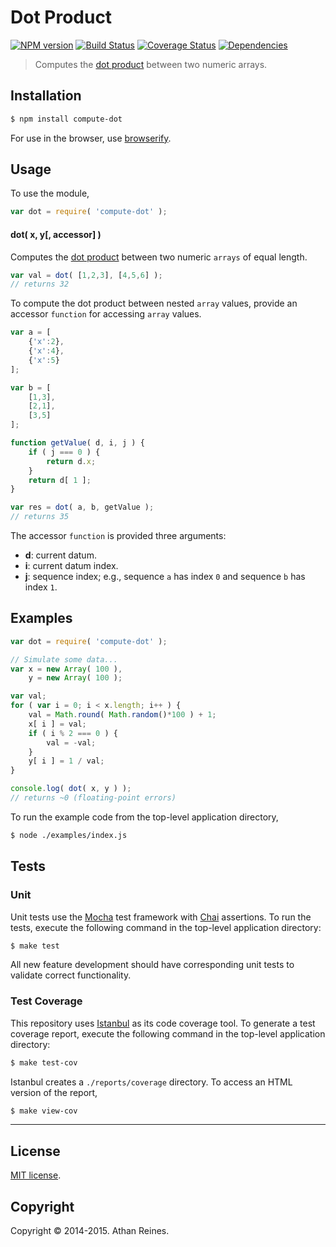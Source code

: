 Dot Product
===
[![NPM version][npm-image]][npm-url] [![Build Status][travis-image]][travis-url] [![Coverage Status][coveralls-image]][coveralls-url] [![Dependencies][dependencies-image]][dependencies-url]

> Computes the [dot product](http://en.wikipedia.org/wiki/Dot_product) between two numeric arrays.


## Installation

``` bash
$ npm install compute-dot
```

For use in the browser, use [browserify](https://github.com/substack/node-browserify).


## Usage

To use the module,

``` javascript
var dot = require( 'compute-dot' );
```

#### dot( x, y[, accessor] )

Computes the [dot product](http://en.wikipedia.org/wiki/Dot_product) between two numeric `arrays` of equal length.

``` javascript
var val = dot( [1,2,3], [4,5,6] );
// returns 32
```

To compute the dot product between nested `array` values, provide an accessor `function` for accessing `array` values.

``` javascript
var a = [
	{'x':2},
	{'x':4},
	{'x':5}
];

var b = [
	[1,3],
	[2,1],
	[3,5]
];

function getValue( d, i, j ) {
	if ( j === 0 ) {
		return d.x;
	}
	return d[ 1 ];
}

var res = dot( a, b, getValue );
// returns 35
```

The accessor `function` is provided three arguments:

-	__d__: current datum.
-	__i__: current datum index.
-	__j__: sequence index; e.g., sequence `a` has index `0` and sequence `b` has index `1`.


## Examples

``` javascript
var dot = require( 'compute-dot' );

// Simulate some data...
var x = new Array( 100 ),
	y = new Array( 100 );

var val;
for ( var i = 0; i < x.length; i++ ) {
	val = Math.round( Math.random()*100 ) + 1;
	x[ i ] = val;
	if ( i % 2 === 0 ) {
		val = -val;
	}
	y[ i ] = 1 / val;
}

console.log( dot( x, y ) );
// returns ~0 (floating-point errors)
```

To run the example code from the top-level application directory,

``` bash
$ node ./examples/index.js
```


## Tests

### Unit

Unit tests use the [Mocha](http://visionmedia.github.io/mocha) test framework with [Chai](http://chaijs.com) assertions. To run the tests, execute the following command in the top-level application directory:

``` bash
$ make test
```

All new feature development should have corresponding unit tests to validate correct functionality.


### Test Coverage

This repository uses [Istanbul](https://github.com/gotwarlost/istanbul) as its code coverage tool. To generate a test coverage report, execute the following command in the top-level application directory:

``` bash
$ make test-cov
```

Istanbul creates a `./reports/coverage` directory. To access an HTML version of the report,

``` bash
$ make view-cov
```


---
## License

[MIT license](http://opensource.org/licenses/MIT).


## Copyright

Copyright &copy; 2014-2015. Athan Reines.


[npm-image]: http://img.shields.io/npm/v/compute-dot.svg
[npm-url]: https://npmjs.org/package/compute-dot

[travis-image]: http://img.shields.io/travis/compute-io/dot/master.svg
[travis-url]: https://travis-ci.org/compute-io/dot

[coveralls-image]: https://img.shields.io/coveralls/compute-io/dot/master.svg
[coveralls-url]: https://coveralls.io/r/compute-io/dot?branch=master

[dependencies-image]: http://img.shields.io/david/compute-io/dot.svg
[dependencies-url]: https://david-dm.org/compute-io/dot

[dev-dependencies-image]: http://img.shields.io/david/dev/compute-io/dot.svg
[dev-dependencies-url]: https://david-dm.org/dev/compute-io/dot

[github-issues-image]: http://img.shields.io/github/issues/compute-io/dot.svg
[github-issues-url]: https://github.com/compute-io/dot/issues

